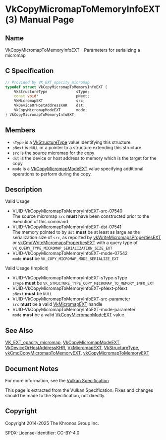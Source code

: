 # VkCopyMicromapToMemoryInfoEXT(3) Manual Page

## Name

VkCopyMicromapToMemoryInfoEXT - Parameters for serializing a micromap



## [](#_c_specification)C Specification

```c++
// Provided by VK_EXT_opacity_micromap
typedef struct VkCopyMicromapToMemoryInfoEXT {
    VkStructureType             sType;
    const void*                 pNext;
    VkMicromapEXT               src;
    VkDeviceOrHostAddressKHR    dst;
    VkCopyMicromapModeEXT       mode;
} VkCopyMicromapToMemoryInfoEXT;
```

## [](#_members)Members

- `sType` is a [VkStructureType](https://registry.khronos.org/vulkan/specs/latest/man/html/VkStructureType.html) value identifying this structure.
- `pNext` is `NULL` or a pointer to a structure extending this structure.
- `src` is the source micromap for the copy
- `dst` is the device or host address to memory which is the target for the copy
- `mode` is a [VkCopyMicromapModeEXT](https://registry.khronos.org/vulkan/specs/latest/man/html/VkCopyMicromapModeEXT.html) value specifying additional operations to perform during the copy.

## [](#_description)Description

Valid Usage

- [](#VUID-VkCopyMicromapToMemoryInfoEXT-src-07540)VUID-VkCopyMicromapToMemoryInfoEXT-src-07540  
  The source micromap `src` **must** have been constructed prior to the execution of this command
- [](#VUID-VkCopyMicromapToMemoryInfoEXT-dst-07541)VUID-VkCopyMicromapToMemoryInfoEXT-dst-07541  
  The memory pointed to by `dst` **must** be at least as large as the serialization size of `src`, as reported by [vkWriteMicromapsPropertiesEXT](https://registry.khronos.org/vulkan/specs/latest/man/html/vkWriteMicromapsPropertiesEXT.html) or [vkCmdWriteMicromapsPropertiesEXT](https://registry.khronos.org/vulkan/specs/latest/man/html/vkCmdWriteMicromapsPropertiesEXT.html) with a query type of `VK_QUERY_TYPE_MICROMAP_SERIALIZATION_SIZE_EXT`
- [](#VUID-VkCopyMicromapToMemoryInfoEXT-mode-07542)VUID-VkCopyMicromapToMemoryInfoEXT-mode-07542  
  `mode` **must** be `VK_COPY_MICROMAP_MODE_SERIALIZE_EXT`

Valid Usage (Implicit)

- [](#VUID-VkCopyMicromapToMemoryInfoEXT-sType-sType)VUID-VkCopyMicromapToMemoryInfoEXT-sType-sType  
  `sType` **must** be `VK_STRUCTURE_TYPE_COPY_MICROMAP_TO_MEMORY_INFO_EXT`
- [](#VUID-VkCopyMicromapToMemoryInfoEXT-pNext-pNext)VUID-VkCopyMicromapToMemoryInfoEXT-pNext-pNext  
  `pNext` **must** be `NULL`
- [](#VUID-VkCopyMicromapToMemoryInfoEXT-src-parameter)VUID-VkCopyMicromapToMemoryInfoEXT-src-parameter  
  `src` **must** be a valid [VkMicromapEXT](https://registry.khronos.org/vulkan/specs/latest/man/html/VkMicromapEXT.html) handle
- [](#VUID-VkCopyMicromapToMemoryInfoEXT-mode-parameter)VUID-VkCopyMicromapToMemoryInfoEXT-mode-parameter  
  `mode` **must** be a valid [VkCopyMicromapModeEXT](https://registry.khronos.org/vulkan/specs/latest/man/html/VkCopyMicromapModeEXT.html) value

## [](#_see_also)See Also

[VK\_EXT\_opacity\_micromap](https://registry.khronos.org/vulkan/specs/latest/man/html/VK_EXT_opacity_micromap.html), [VkCopyMicromapModeEXT](https://registry.khronos.org/vulkan/specs/latest/man/html/VkCopyMicromapModeEXT.html), [VkDeviceOrHostAddressKHR](https://registry.khronos.org/vulkan/specs/latest/man/html/VkDeviceOrHostAddressKHR.html), [VkMicromapEXT](https://registry.khronos.org/vulkan/specs/latest/man/html/VkMicromapEXT.html), [VkStructureType](https://registry.khronos.org/vulkan/specs/latest/man/html/VkStructureType.html), [vkCmdCopyMicromapToMemoryEXT](https://registry.khronos.org/vulkan/specs/latest/man/html/vkCmdCopyMicromapToMemoryEXT.html), [vkCopyMicromapToMemoryEXT](https://registry.khronos.org/vulkan/specs/latest/man/html/vkCopyMicromapToMemoryEXT.html)

## [](#_document_notes)Document Notes

For more information, see the [Vulkan Specification](https://registry.khronos.org/vulkan/specs/latest/html/vkspec.html#VkCopyMicromapToMemoryInfoEXT)

This page is extracted from the Vulkan Specification. Fixes and changes should be made to the Specification, not directly.

## [](#_copyright)Copyright

Copyright 2014-2025 The Khronos Group Inc.

SPDX-License-Identifier: CC-BY-4.0